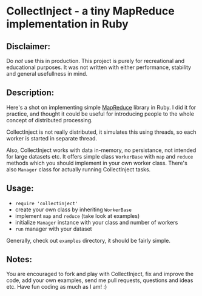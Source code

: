 # CollectInject - a tiny MapReduce implementation in Ruby

## Disclaimer:

Do _not_ use this in production. This project is purely for recreational and educational purposes. It was not written with either performance, stability and general usefullness in mind.

## Description:

Here's a shot on implementing simple [MapReduce](http://en.wikipedia.org/wiki/MapReduce) library in Ruby. I did it for practice, and thought it could be useful for introducing people to the whole concept of distributed processing.

CollectInject is not really distributed, it simulates this using threads, so each worker is started in separate thread.

Also, CollectInject works with data in-memory, no persistance, not intended for large datasets etc. It offers simple class `WorkerBase` with `map` and `reduce` methods which you should implement in your own worker class. There's also `Manager` class for actually running CollectInject tasks.

## Usage:

* `require 'collectinject'`
* create your own class by inheriting `WorkerBase`
* implement `map` and `reduce` (take look at examples)
* initialize `Manager` instance with your class and number of workers
* `run` manager with your dataset

Generally, check out `examples` directory, it should be fairly simple.

## Notes:

You are encouraged to fork and play with CollectInject, fix and improve the code, add your own examples, send me pull requests, questions and ideas etc. Have fun coding as much as I am! :)

